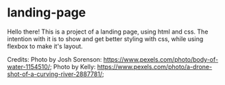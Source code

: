 # landing-page

Hello there!
This is a project of a landing page, using html and css.
The intention with it is to show and get better styling with css, while using
flexbox to make it's layout.


Credits:
Photo by Josh Sorenson: https://www.pexels.com/photo/body-of-water-1154510/;
Photo by Kelly: https://www.pexels.com/photo/a-drone-shot-of-a-curving-river-2887781/;